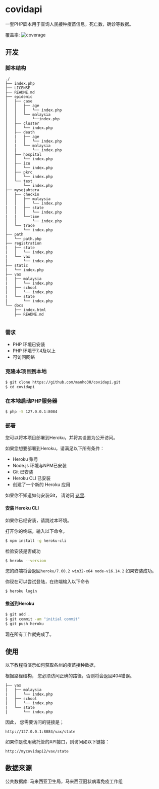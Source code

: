 # covidapi

一套PHP脚本用于查询人民接种疫苗信息，死亡数，确诊等数据。

覆盖率: ![coverage](https://img.shields.io/badge/coverage-42%25-green)


## 开发

### 脚本结构
```
./
├── index.php
├── LICENSE
├── README.md
├── epidemic
│   ├── case
│   │   ├── age
│   │   │   └── index.php
│   │   └── malaysia
│   │       └──index.php
│   ├── cluster
│   │   └── index.php
│   ├── death
│   |   ├── age
│   |   │   └── index.php
│   |   └── malaysia
│   |       └── index.php
│   ├── hospital
│   │   └── index.php
│   ├── icu
│   │   └── index.php
│   ├── pkrc
│   │   └── index.php
│   └── test
│       └── index.php
├── mysejahtera
│   ├── checkin
│   │   ├── malaysia
│   │   │   └── index.php
|   |   ├── state
│   │   │   └── index.php
|   |   └──time
│   │       └── index.php
│   └── trace
│       └── index.php
├── path
│   └── path.php
├── registration
|   ├── state
|   │   └── index.php
|   └── vax
|       └── index.php
├── static
|   └── index.php
├── vax
|   ├── malaysia
|   │   └── index.php
|   ├── school
|   │   └── index.php
|   └── state
|       └── index.php
└── docs
    ├── index.html
    ├── README.md
    
```

### 需求
- PHP 环境已安装
- PHP 环境于7.4及以上
- 可访问网络

### 克隆本项目到本地

```bash
$ git clone https://github.com/manho30/covidapi.git
$ cd covidapi
```

### 在本地启动PHP服务器

``` bash
$ php -S 127.0.0.1:8084
```


### 部署

您可以将本项目部署到Heroku，并将其设置为公开访问。


如果您想要部署到Heroku，请满足以下所有条件：
- Heroku 账号
- Node.js 环境与NPM已安装
- Git 已安装
- Heroku CLI 已安装
- 创建了一个新的 Heroku 应用



如果你不知道如何安装Git， 请访问 [这里](https://help.github.com/en/articles/set-up-git-on-windows-mac-and-linux-with-git-for-windows).


#### 安装 Heroku CLI
如果你已经安装，请跳过本环境。

打开你的终端，输入以下命令。

```bash
$ npm install -g heroku-cli
```

检验安装是否成功

```bash
$ heroku --versiom
```
您的终端将会返回`heroku/7.60.2 win32-x64 node-v16.14.2` 如果安装成功。


你现在可以尝试登陆，在终端输入以下命令


```bash
$ heroku login
```


#### 推送到Heroku

``` bash
$ git add .
$ git commit -am "initial commit"
$ git push heroku
```
现在所有工作就完成了。



## 使用

以下教程将演示如何获取各州的疫苗接种数据，



根据路径结构， 您必须访问正确的路径，否则将会返回404错误。

``` text
├── vax
|   ├── malaysia
|   │   └── index.php
|   ├── school
|   │   └── index.php
|   └── state
|       └── index.php
```
因此， 您需要访问的链接是；
``` text
http://127.0.0.1:8084/vax/state
```



如果你是使用我托管的API接口，则访问如以下链接：
``` text
http://mycovidapi2/vax/state
```

## 数据来源
公共数据库: 马来西亚卫生局，马来西亚冠状病毒免疫工作组
